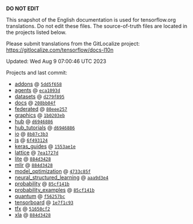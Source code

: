 __DO NOT EDIT__

This snapshot of the English documentation is used for tensorflow.org
translations. Do not edit these files. The source-of-truth files are located in
the projects listed below.

Please submit translations from the GitLocalize project: https://gitlocalize.com/tensorflow/docs-l10n

Updated: Wed Aug  9 07:00:46 UTC 2023

Projects and last commit:

- [addons](https://github.com/tensorflow/addons/tree/master/docs) @ <a href='https://github.com/tensorflow/addons/commit/5dd5f65827c37e9b9b616b79ed93da856b57ffe5'><code>5dd5f658</code></a>
- [agents](https://github.com/tensorflow/agents/tree/master/docs) @ <a href='https://github.com/tensorflow/agents/commit/eca1093d3a047e538f17f6ab92ab4d8144284f23'><code>eca1093d</code></a>
- [datasets](https://github.com/tensorflow/datasets/tree/master/docs) @ <a href='https://github.com/tensorflow/datasets/commit/d279f895d27c0b158307af38c81a8dbb55ef55d6'><code>d279f895</code></a>
- [docs](https://github.com/tensorflow/docs/tree/master/site/en) @ <a href='https://github.com/tensorflow/docs/commit/208bb04f5ed6e035f1d091b73ab2a758329e93fd'><code>208bb04f</code></a>
- [federated](https://github.com/tensorflow/federated/tree/main/docs) @ <a href='https://github.com/tensorflow/federated/commit/80eee2570d8e23a3e2e8be19f01bf56151840ebb'><code>80eee257</code></a>
- [graphics](https://github.com/tensorflow/graphics/tree/master/tensorflow_graphics/g3doc) @ <a href='https://github.com/tensorflow/graphics/commit/1b0203eb538f2b6a1013ec7736d0d548416f059a'><code>1b0203eb</code></a>
- [hub](https://github.com/tensorflow/hub/tree/master/docs) @ <a href='https://github.com/tensorflow/hub/commit/d6946886a1454a1441072c8f5a6acdb63965a6cf'><code>d6946886</code></a>
- [hub_tutorials](https://github.com/tensorflow/hub/tree/master/examples/colab) @ <a href='https://github.com/tensorflow/hub/commit/d6946886a1454a1441072c8f5a6acdb63965a6cf'><code>d6946886</code></a>
- [io](https://github.com/tensorflow/io/tree/master/docs) @ <a href='https://github.com/tensorflow/io/commit/8b87c3b3dcc8c28ca49f2e489c96c29b70632308'><code>8b87c3b3</code></a>
- [js](https://github.com/tensorflow/tfjs-website/tree/master/docs) @ <a href='https://github.com/tensorflow/tfjs-website/commit/6f4931248fac970a5da35a2988b5b0e17e0644d7'><code>6f493124</code></a>
- [keras_guides](https://github.com/tensorflow/docs/tree/snapshot-keras/site/en/guide/keras) @ <a href='https://github.com/tensorflow/docs/commit/1553ae1e4a149be71703e2ee60173b3d1e0e8c00'><code>1553ae1e</code></a>
- [lattice](https://github.com/tensorflow/lattice/tree/master/docs) @ <a href='https://github.com/tensorflow/lattice/commit/7ea1727de1e0309eb324296bc445e0bf5c5c6d74'><code>7ea1727d</code></a>
- [lite](https://github.com/tensorflow/tensorflow/tree/master/tensorflow/lite/g3doc) @ <a href='https://github.com/tensorflow/tensorflow/commit/884d3428f6ce469fd22d4d83ccdacca7be918532'><code>884d3428</code></a>
- [mlir](https://github.com/tensorflow/tensorflow/tree/master/tensorflow/compiler/mlir/g3doc) @ <a href='https://github.com/tensorflow/tensorflow/commit/884d3428f6ce469fd22d4d83ccdacca7be918532'><code>884d3428</code></a>
- [model_optimization](https://github.com/tensorflow/model-optimization/tree/master/tensorflow_model_optimization/g3doc) @ <a href='https://github.com/tensorflow/model-optimization/commit/4733c85f21d1eb570fd575ea201cb211a485bfb0'><code>4733c85f</code></a>
- [neural_structured_learning](https://github.com/tensorflow/neural-structured-learning/tree/master/g3doc) @ <a href='https://github.com/tensorflow/neural-structured-learning/commit/aaa9d3e4733f3b551823b86f67cf8a572acfeb7d'><code>aaa9d3e4</code></a>
- [probability](https://github.com/tensorflow/probability/tree/main/tensorflow_probability/g3doc) @ <a href='https://github.com/tensorflow/probability/commit/85cf141b97fc910a9dc6a9917faf299b73a1fd2c'><code>85cf141b</code></a>
- [probability_examples](https://github.com/tensorflow/probability/tree/main/tensorflow_probability/examples/jupyter_notebooks) @ <a href='https://github.com/tensorflow/probability/commit/85cf141b97fc910a9dc6a9917faf299b73a1fd2c'><code>85cf141b</code></a>
- [quantum](https://github.com/tensorflow/quantum/tree/master/docs) @ <a href='https://github.com/tensorflow/quantum/commit/f56257bceb988b743790e1e480eac76fd036d4ff'><code>f56257bc</code></a>
- [tensorboard](https://github.com/tensorflow/tensorboard/tree/master/docs) @ <a href='https://github.com/tensorflow/tensorboard/commit/1e7f1c93e18e36b3eb875c19840878868b9e25f3'><code>1e7f1c93</code></a>
- [tfx](https://github.com/tensorflow/tfx/tree/master/docs) @ <a href='https://github.com/tensorflow/tfx/commit/51650cf215369d466e13c0f41acd3b50e7148d53'><code>51650cf2</code></a>
- [xla](https://github.com/tensorflow/tensorflow/tree/master/tensorflow/compiler/xla/g3doc) @ <a href='https://github.com/tensorflow/tensorflow/commit/884d3428f6ce469fd22d4d83ccdacca7be918532'><code>884d3428</code></a>

